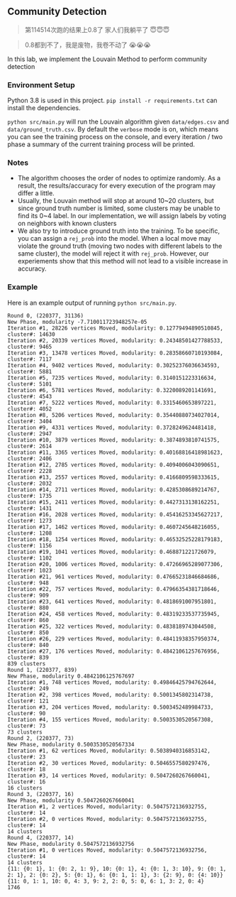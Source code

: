 
## Community Detection
> 第114514次跑的结果上0.8了 家人们我躺平了 :innocent::innocent::innocent:

> 0.8都到不了，我是废物，我卷不动了 :sob::sob::sob:

In this lab, we implement the Louvain Method to perform community detection

### Environment Setup

Python 3.8 is used in this project. `pip install -r requirements.txt` can install the dependencies.

`python src/main.py` will run the Louvain algorithm given `data/edges.csv` and `data/ground_truth.csv`. By default the `verbose` mode is on, which means you can see the training process on the console, and every iteration / two phase a summary of the current training process will be printed.

### Notes

- The algorithm chooses the order of nodes to optimize randomly. As a result, the results/accuracy for every execution of the program may differ a little.
- Usually, the Louvain method will stop at around 10\~20 clusters, but since ground truth number is limited, some clusters may be unable to find its 0\~4 label. In our implementation, we will assign labels by voting on neighbors with known clusters
- We also try to introduce ground truth into the training. To be specific, you can assign a `rej_prob` into the model. When a local move may violate the ground truth (moving two nodes with different labels to the same cluster), the model will reject it with `rej_prob`. However, our experiements show that this method will not lead to a visible increase in accuracy.


### Example

Here is an example output of running `python src/main.py`.

```
Round 0, (220377, 31136)
New Phase, modularity -7.710011723948257e-05
Iteration #1, 28226 vertices Moved, modularity: 0.12779494890510845, cluster#: 14630
Iteration #2, 20339 vertices Moved, modularity: 0.24348501427788533, cluster#: 9465
Iteration #3, 13478 vertices Moved, modularity: 0.28358660710193084, cluster#: 7117
Iteration #4, 9402 vertices Moved, modularity: 0.30252376036634593, cluster#: 5881
Iteration #5, 7235 vertices Moved, modularity: 0.3140151223316634, cluster#: 5101
Iteration #6, 5781 vertices Moved, modularity: 0.3220089201141691, cluster#: 4543
Iteration #7, 5222 vertices Moved, modularity: 0.3315460653897221, cluster#: 4052
Iteration #8, 5206 vertices Moved, modularity: 0.35440880734027014, cluster#: 3404
Iteration #9, 4331 vertices Moved, modularity: 0.3728249624481418, cluster#: 2947
Iteration #10, 3879 vertices Moved, modularity: 0.3874893810741575, cluster#: 2614
Iteration #11, 3365 vertices Moved, modularity: 0.40168816418981623, cluster#: 2406
Iteration #12, 2785 vertices Moved, modularity: 0.4094006043090651, cluster#: 2228
Iteration #13, 2557 vertices Moved, modularity: 0.4166809598333615, cluster#: 2032
Iteration #14, 2711 vertices Moved, modularity: 0.4285308689214767, cluster#: 1735
Iteration #15, 2411 vertices Moved, modularity: 0.4427313138162251, cluster#: 1431
Iteration #16, 2028 vertices Moved, modularity: 0.45416253345627217, cluster#: 1273
Iteration #17, 1462 vertices Moved, modularity: 0.4607245648216055, cluster#: 1208
Iteration #18, 1254 vertices Moved, modularity: 0.46532525228179183, cluster#: 1156
Iteration #19, 1041 vertices Moved, modularity: 0.468871221726079, cluster#: 1102
Iteration #20, 1006 vertices Moved, modularity: 0.47266965289077306, cluster#: 1023
Iteration #21, 961 vertices Moved, modularity: 0.47665231846684686, cluster#: 948
Iteration #22, 757 vertices Moved, modularity: 0.47966354381718646, cluster#: 909
Iteration #23, 641 vertices Moved, modularity: 0.4818691007951801, cluster#: 880
Iteration #24, 458 vertices Moved, modularity: 0.48319233537735945, cluster#: 860
Iteration #25, 322 vertices Moved, modularity: 0.4838189743044508, cluster#: 850
Iteration #26, 229 vertices Moved, modularity: 0.48411938357950374, cluster#: 840
Iteration #27, 176 vertices Moved, modularity: 0.48421061257676956, cluster#: 839
839 clusters
Round 1, (220377, 839)
New Phase, modularity 0.4842106125767697
Iteration #1, 748 vertices Moved, modularity: 0.49846425794762644, cluster#: 249
Iteration #2, 398 vertices Moved, modularity: 0.5001345802314738, cluster#: 121
Iteration #3, 204 vertices Moved, modularity: 0.5003452489984733, cluster#: 90
Iteration #4, 155 vertices Moved, modularity: 0.5003530520567308, cluster#: 73
73 clusters
Round 2, (220377, 73)
New Phase, modularity 0.5003530520567334
Iteration #1, 62 vertices Moved, modularity: 0.5038940316853142, cluster#: 23
Iteration #2, 30 vertices Moved, modularity: 0.5046557580297476, cluster#: 18
Iteration #3, 14 vertices Moved, modularity: 0.5047260267660041, cluster#: 16
16 clusters
Round 3, (220377, 16)
New Phase, modularity 0.5047260267660041
Iteration #1, 2 vertices Moved, modularity: 0.5047572136932755, cluster#: 14
Iteration #2, 0 vertices Moved, modularity: 0.5047572136932755, cluster#: 14
14 clusters
Round 4, (220377, 14)
New Phase, modularity 0.5047572136932756
Iteration #1, 0 vertices Moved, modularity: 0.5047572136932756, cluster#: 14
14 clusters
{11: {0: 1}, 1: {0: 2, 1: 9}, 10: {0: 1}, 4: {0: 1, 3: 10}, 9: {0: 1, 2: 1}, 2: {0: 2}, 5: {0: 1}, 6: {0: 1, 1: 1}, 3: {2: 9}, 0: {4: 10}}
{11: 0, 1: 1, 10: 0, 4: 3, 9: 2, 2: 0, 5: 0, 6: 1, 3: 2, 0: 4}
1746
```